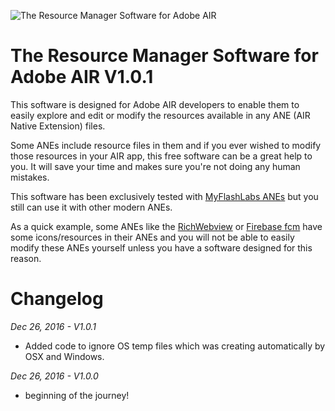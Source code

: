 ![The Resource Manager Software for Adobe AIR](http://www.myflashlabs.com/wp-content/uploads/2016/12/myflashlabs-resource-manager-tool.jpg)
# The Resource Manager Software for Adobe AIR V1.0.1

This software is designed for Adobe AIR developers to enable them to easily explore and edit or modify the resources available in any ANE (AIR Native Extension) files.

Some ANEs include resource files in them and if you ever wished to modify those resources in your AIR app, this free software can be a great help to you. It will save your time and makes sure you're not doing any human mistakes.

This software has been exclusively tested with [MyFlashLabs ANEs](http://www.myflashlabs.com/?shop_page=2851) but you still can use it with other modern ANEs.

As a quick example, some ANEs like the [RichWebview](https://github.com/myflashlab/webView-ANE) or [Firebase fcm](https://github.com/myflashlab/Firebase-ANE) have some icons/resources in their ANEs and you will not be able to easily modify these ANEs yourself unless you have a software designed for this reason.


# Changelog
*Dec 26, 2016 - V1.0.1*
* Added code to ignore OS temp files which was creating automatically by OSX and Windows.

*Dec 26, 2016 - V1.0.0*
* beginning of the journey!